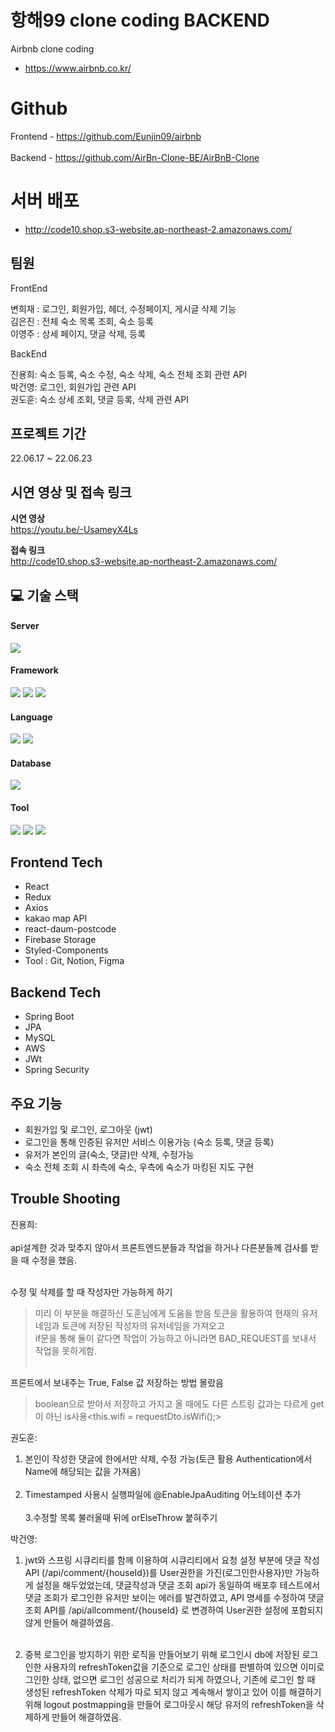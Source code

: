 # 항해99 clone coding BACKEND

Airbnb clone coding

- https://www.airbnb.co.kr/

# Github
Frontend - https://github.com/Eunjin09/airbnb<br/><br/>
Backend  - https://github.com/AirBn-Clone-BE/AirBnB-Clone

# 서버 배포

- http://code10.shop.s3-website.ap-northeast-2.amazonaws.com/

## 팀원

FrontEnd

변희재 : 로그인, 회원가입, 헤더, 수정페이지, 게시글 삭제 기능<br/>
김은진 : 전체 숙소 목록 조회, 숙소 등록  <br/>
이영주 : 상세 페이지, 댓글 삭제, 등록 

BackEnd

진용희: 숙소 등록, 숙소 수정, 숙소 삭제, 숙소 전체 조회 관련 API<br/>
박건영: 로그인, 회원가입 관련 API<br/>
권도훈: 숙소 상세 조회, 댓글 등록, 삭제 관련 API


## 프로젝트 기간

22.06.17 ~ 22.06.23

## 시연 영상 및 접속 링크


<b> 시연 영상 </b><br/>
https://youtu.be/-UsameyX4Ls
<br/>


<b> 접속 링크 </b><br/>
http://code10.shop.s3-website.ap-northeast-2.amazonaws.com/
<h2>💻 기술 스택 </h2>

#### Server 
  <img src="https://img.shields.io/badge/aws-232F3E?style=for-the-badge&logo=AmazonAWS&logoColor=white">

#### Framework
  <img src="https://img.shields.io/badge/Spring-6DB33F?style=for-the-badge&logo=Spring&logoColor=white"> <img src="https://img.shields.io/badge/Springboot-6DB33F?style=for-the-badge&logo=Springboot&logoColor=white"> <img src="https://img.shields.io/badge/react-61DAFB?style=for-the-badge&logo=react&logoColor=black">
  
#### Language
  <img src="https://img.shields.io/badge/JAVA-007396?style=for-the-badge&logo=java&logoColor=white"> <img src="https://img.shields.io/badge/javascript-F7DF1E?style=for-the-badge&logo=javascript&logoColor=black"> 
  
#### Database
  <img src="https://img.shields.io/badge/mysql-4479A1?style=for-the-badge&logo=mysql&logoColor=white">
  
#### Tool
  <img src="https://img.shields.io/badge/gradle-02303A?style=for-the-badge&logo=gradle&logoColor=white"> <img src="https://img.shields.io/badge/Git-00000?style=for-the-badge&logo=Git&logoColor=F05032]"/> <img src="https://img.shields.io/badge/Github-181717?style=for-the-badge&logo=Github&logoColor=white]"/>
  
## Frontend Tech
- React<br/>
- Redux<br/>
- Axios<br/>
- kakao map API<br/>
- react-daum-postcode<br/>
- Firebase Storage<br/>
- Styled-Components<br/>
- Tool : Git, Notion, Figma


## Backend Tech

- Spring Boot<br/>
- JPA<br/>
- MySQL<br/>
- AWS<br/>
- JWt
- Spring Security<br/>

## 주요 기능

- 회원가입 및 로그인, 로그아웃 (jwt)<br/>
- 로그인을 통해 인증된 유저만 서비스 이용가능 (숙소 등록, 댓글 등록)<br/>
- 유저가 본인의 글(숙소, 댓글)만 삭제, 수정가능<br/>
- 숙소 전체 조회 시 좌측에 숙소, 우측에 숙소가 마킹된 지도 구현


## Trouble Shooting

진용희:<br/><br/>
api설계한 것과 맞추지 않아서 프론트엔드분들과 작업을 하거나 다른분들께 검사를 받을 때 수정을 했음.<br/><br/>

수정 및 삭제를 할 때 작성자만 가능하게 하기<br/>
>미리 이 부분을 해결하신 도훈님에게 도움을 받음 토큰을 활용하여 현재의 유저네임과 토큰에 저장된 작성자의 유저네임을 가져오고<br/>
if문을 통해 둘이 같다면 작업이 가능하고 아니라면 BAD_REQUEST를 보내서 작업을 못하게함.<br/><br/>

프론트에서 보내주는 True, False 값 저장하는 방법 몰랐음<br/>
>boolean으로 받아서 저장하고 가지고 올 때에도 다른 스트링 값과는 다르게 get이 아닌 is사용<this.wifi  = requestDto.isWifi();><br/>

권도훈:<br/>
1. 본인이 작성한 댓글에 한에서만 삭제, 수정 가능(토큰 활용 Authentication에서 Name에 해당되는 값을 가져옴)<br/><br/>
2. Timestamped 사용시 실행파일에 @EnableJpaAuditing 어노테이션 추가<br/><br/>
3.수정할 목록 불러올때 뒤에 orElseThrow 붙혀주기<br/>


박건영: <br/>
1. jwt와 스프링 시큐리티를 함께 이용하여 시큐리티에서 요청 설정 부분에 댓글 작성 API (/api/comment/{houseId})를 User권한을 가진(로그인한사용자)만 가능하게 설정을 해두었었는데,
댓글작성과 댓글 조회 api가 동일하여 배포후 테스트에서 댓글 조회가 로그인한 유저만 보이는 에러를 발견하였고, API 명세를 수정하여 댓글 조회 API를 /api/allcomment/{houseId} 로 변경하여
User권한 설정에 포함되지 않게 만들어 해결하였음.<br/><br/>

2. 중복 로그인을 방지하기 위한 로직을 만들어보기 위해 로그인시 db에 저장된 로그인한 사용자의 refreshToken값을 기준으로 로그인 상태를 판별하여 있으면 이미로그인한 상태, 없으면 로그인 성공으로
처리가 되게 하였으나, 기존에 로그인 할 때 생성된 refreshToken 삭제가 따로 되지 않고 계속해서 쌓이고 있어 이를 해결하기 위해 logout postmapping을 만들어 로그아웃시 해당 유저의 refreshToken을 삭제하게
만들어 해결하였음. 
